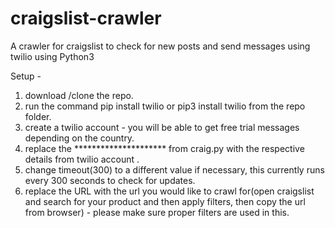 # craigslist-crawler
A crawler for craigslist to check for new posts and send messages using twilio using Python3

Setup - 
1. download /clone the repo.
2. run the command pip install twilio or pip3 install twilio from the repo folder. 
3. create a twilio account - you will be able to get free trial messages depending on the country.
4. replace the ********************* from craig.py with the respective details from twilio account . 
5. change timeout(300) to a different value if necessary, this currently runs every 300 seconds to check for updates. 
6. replace the URL with the url you would like to crawl for(open craigslist and search for your product and then apply filters, then copy the url from browser) - please make sure proper filters are used in this. 
